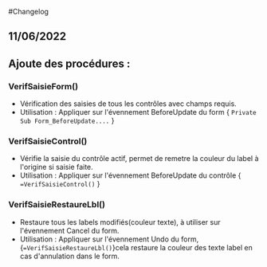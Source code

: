#Changelog

## 11/06/2022
## Ajoute des procédures :
### VerifSaisieForm()
- Vérification des saisies de tous les contrôles avec champs requis.
- Utilisation : Appliquer sur l'évennement BeforeUpdate du form { `Private Sub Form_BeforeUpdate....` }
### VerifSaisieControl()
- Vérifie la saisie du contrôle actif, permet de remetre la couleur du label à l'origine si saisie faite.
- Utilisation : Appliquer sur l'évennement BeforeUpdate du contrôle  { `=VerifSaisieControl()` }
### VerifSaisieRestaureLbl()
- Restaure tous les labels modifiés(couleur texte), à utiliser sur l'évennement Cancel du form.
- Utilisation : Appliquer sur l'évennement Undo du form, {`=VerifSaisieRestaureLbl()`}cela restaure la couleur des texte label en cas d'annulation dans le form.
